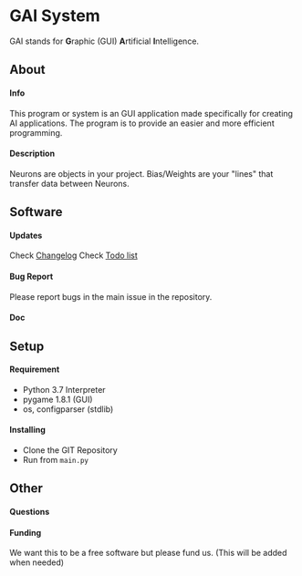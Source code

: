# GAI System

GAI stands for **G**raphic (GUI) **A**rtificial **I**ntelligence.

## About
#### Info
This program or system is an GUI application made specifically
for creating AI applications. The program is to provide an easier
and more efficient programming.
#### Description
Neurons are objects in your project.
Bias/Weights are your "lines" that transfer data between Neurons.

## Software
#### Updates
Check [Changelog](CHANGELOG.md)
Check [Todo list](TODO.md)
#### Bug Report
Please report bugs in the main issue in the repository.
#### Doc

## Setup
#### Requirement
* Python 3.7 Interpreter
* pygame 1.8.1 (GUI)
* os, configparser (stdlib)

#### Installing
* Clone the GIT Repository
* Run from `main.py`

## Other
#### Questions

#### Funding
We want this to be a free software but please fund us. (This will be added when needed)
